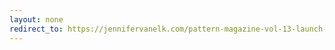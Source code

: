 ```yaml
---
layout: none
redirect_to: https://jennifervanelk.com/pattern-magazine-vol-13-launch-party-highlights/
---
```


